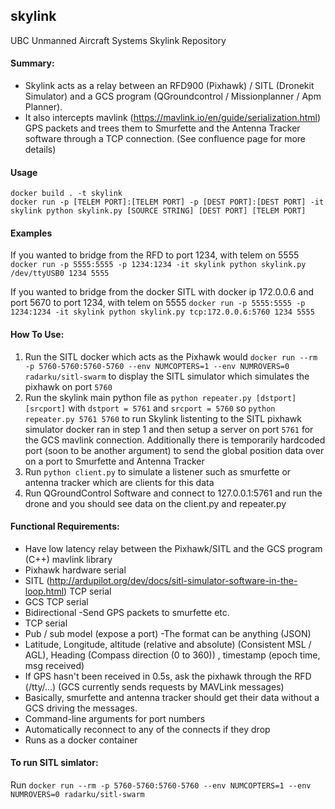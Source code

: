 ## skylink
UBC Unmanned Aircraft Systems Skylink Repository 

#### Summary: 
- Skylink acts as a relay between an RFD900 (Pixhawk) / SITL (Dronekit Simulator) and a GCS program (QGroundcontrol / Missionplanner / Apm Planner).
- It also intercepts mavlink (https://mavlink.io/en/guide/serialization.html) GPS packets and trees them to Smurfette and the Antenna Tracker software through a TCP connection. (See confluence page for more details)

#### Usage

```
docker build . -t skylink
docker run -p [TELEM PORT]:[TELEM PORT] -p [DEST PORT]:[DEST PORT] -it skylink python skylink.py [SOURCE STRING] [DEST PORT] [TELEM PORT]
```
#### Examples

If you wanted to bridge from the RFD to port 1234, with telem on 5555
`docker run -p 5555:5555 -p 1234:1234 -it skylink python skylink.py /dev/ttyUSB0 1234 5555`

If you wanted to bridge from the docker SITL with docker ip 172.0.0.6 and port 5670 to port 1234, with telem on 5555
`docker run -p 5555:5555 -p 1234:1234 -it skylink python skylink.py tcp:172.0.0.6:5760 1234 5555`

#### How To Use:
1. Run the SITL docker which acts as the Pixhawk would `docker run --rm -p 5760-5760:5760-5760 --env NUMCOPTERS=1 --env NUMROVERS=0 radarku/sitl-swarm` to display the SITL simulator which simulates the pixhawk on port `5760`
2. Run the skylink main python file as `python repeater.py [dstport] [srcport]` with `dstport = 5761` and `srcport = 5760` so `python repeater.py 5761 5760` to run Skylink listenting to the SITL pixhawk simulator docker ran in step 1 and then setup a server on port `5761` for the GCS mavlink connection. Additionally there is temporarily hardcoded port (soon to be another argument) to send the global position data over on a port to Smurfette and Antenna Tracker
3. Run `python client.py` to simulate a listener such as smurfette or antenna tracker which are clients for this data
4. Run QGroundControl Software and connect to 127.0.0.1:5761 and run the drone and you should see data on the client.py and repeater.py

#### Functional Requirements:
- Have low latency relay between the Pixhawk/SITL and the GCS program (C++) mavlink library
- Pixhawk hardware serial
- SITL (http://ardupilot.org/dev/docs/sitl-simulator-software-in-the-loop.html) TCP serial
- GCS TCP serial
- Bidirectional
-Send GPS packets to smurfette etc.
- TCP serial
- Pub / sub model (expose a port)
-The format can be anything (JSON)
- Latitude, Longitude, altitude (relative and absolute) (Consistent MSL / AGL), Heading (Compass direction (0 to 360)) , timestamp (epoch time, msg received)
- If GPS hasn't been received in 0.5s, ask the pixhawk through the RFD (/tty/...) (GCS currently sends requests by MAVLink messages)
- Basically, smurfette and antenna tracker should get their data without a GCS driving the messages.
- Command-line arguments for port numbers
- Automatically reconnect to any of the connects if they drop
- Runs as a docker container

#### To run SITL simlator:
Run `docker run --rm -p 5760-5760:5760-5760 --env NUMCOPTERS=1 --env NUMROVERS=0 radarku/sitl-swarm`
